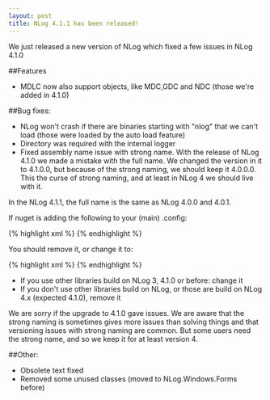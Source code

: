 ```yaml
---
layout: post
title: NLog 4.1.1 has been released!
---
```


We just released a new version of NLog which fixed a few issues in NLog 4.1.0

##Features

- MDLC now also support objects, like MDC,GDC and NDC (those we're added in 4.1.0)

##Bug fixes:
- NLog won't crash if there are binaries starting with "nlog" that we can't load (those were loaded by the auto load feature)
- Directory was required with the internal logger
- Fixed assembly name issue with strong name. With the release of NLog 4.1.0 we made a mistake with the full name. 
We changed the version in it to 4.1.0.0, but because of the strong naming, we should keep it 4.0.0.0. 
This the curse of strong naming, and at least in NLog 4 we should live with it. 

In the NLog 4.1.1, the full name is the same as NLog 4.0.0 and 4.0.1.

If nuget is adding the following to your (main) .config:

{% highlight xml %}
<dependentAssembly>
  <assemblyIdentity name="NLog" publicKeyToken="5120e14c03d0593c" culture="neutral" />
  <bindingRedirect oldVersion="0.0.0.0-4.1.0.0" newVersion="4.1.0.0" />
</dependentAssembly>
{% endhighlight %}

You should remove it, or change it to:

{% highlight xml %}
<dependentAssembly>
  <assemblyIdentity name="NLog" publicKeyToken="5120e14c03d0593c" culture="neutral" />
  <bindingRedirect oldVersion="0.0.0.0-4.1.0.0" newVersion="4.0.0.0" />
</dependentAssembly>
{% endhighlight %}

- If you use other libraries build on NLog 3, 4.1.0 or before: change it
- If you don't use other libraries build on NLog, or those are build on NLog 4.x (expected 4.1.0), remove it

We are sorry if the upgrade to 4.1.0 gave issues. 
We are aware that the strong naming is sometimes gives more issues than solving things and 
that versioning issues with strong naming are common. 
But some users need the strong name, and so we keep it for at least version 4.


##Other:
- Obsolete text fixed
- Removed some unused classes (moved to NLog.Windows.Forms before)
